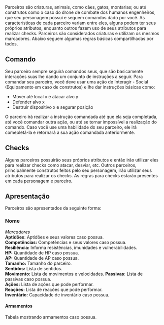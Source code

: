 Parceiros são criaturas, animais, como cães, gatos, montarias; ou até construtos como o caso do drone de combate dos humanos engenheiros, que seu personagem possui e seguem comandos dado por você. As características de cada parceiro variam entre eles, alguns podem ter seus próprios atributos, enquanto outros fazem uso de seus atributos para realizar checks. Parceiros são considerados criaturas e utilizam os mesmos marcadores. Abaixo seguem algumas regras básicas compartilhadas por todos.

## Comando
Seu parceiro sempre seguirá comandos seus, que são basicamente interações suas lhe dando um conjunto de instruções a seguir.
Para comandar seu parceiro, você deve usar uma ação de Interagir - Social (Equipamento em caso de construtos) e lhe dar instruções básicas como: 

- Mover até local x e atacar alvo y
- Defender alvo x
- Destruir dispositivo x e segurar posição 

O parceiro irá realizar a instrução comandada até que ela seja completada, até você comandar outra ação, ou até se tornar impossível a realização do comando. Caso você use uma habilidade do seu parceiro, ele irá comepletá-la e retornará a sua ação comandada anteriormente.

## Checks
Alguns parceiros possuirão seus próprios atributos e então irão utilizar eles para realizar checks como atacar, desviar, etc. Outros parceiros, principalmente construtos feitos pelo seu personagem, irão utilizar seus atributos para realizar os checks. As regras para checks estarão presentes em cada personagem e parceiro.

## Apresentação
Parceiros são apresentados da seguinte forma:

### Nome 
_Marcadores_  
**Aptidões:** Aptidões e seus valores caso possua.  
**Competências:** Competências e seus valores caso possua.  
**Resiliência:** Informa resistências, imunidades e vulnerabilidades.  
**HP:** Quantidade de HP caso possua.  
**AP:** Quantidade de AP caso possua.  
**Tamanho:** Tamanho do parceiro.  
**Sentidos:** Lista de sentidos.  
**Movimento:** Lista de movimentos e velocidades.
**Passivas:** Lista de passivas caso possua.  
**Ações:** Lista de ações que pode performar.  
**Reações:** Lista de reações que pode performar.  
**Inventário:** Capacidade de inventário caso possua.  

#### Armamentos
Tabela mostrando armamentos caso possua.
